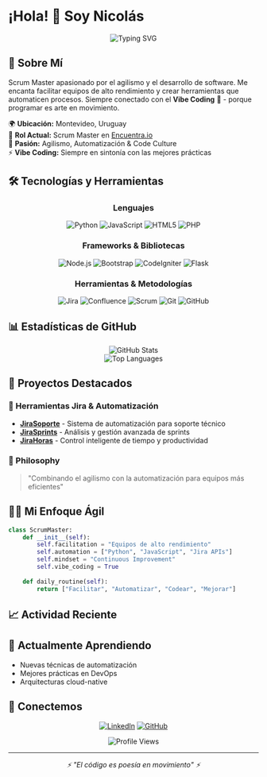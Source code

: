 # ¡Hola! 👋 Soy Nicolás
<div align="center">
  <img src="https://readme-typing-svg.herokuapp.com?font=Fira+Code&weight=500&size=28&pause=1000&color=2E9EF7&center=true&vCenter=true&random=false&width=700&lines=ScrumMaster+%40+Encuentra.io;Entusiasta+del+Agilismo;Vibe+Coding+%F0%9F%92%BB;Montevideo%2C+Uruguay" alt="Typing SVG" />
</div>

## 🚀 Sobre Mí

Scrum Master apasionado por el agilismo y el desarrollo de software. Me encanta facilitar equipos de alto rendimiento y crear herramientas que automaticen procesos.
Siempre conectado con el **Vibe Coding** 🎵 - porque programar es arte en movimiento.

🌍 **Ubicación:** Montevideo, Uruguay  
💼 **Rol Actual:** Scrum Master en [Encuentra.io](https://encuentra.io)  
🎯 **Pasión:** Agilismo, Automatización & Code Culture  
⚡ **Vibe Coding:** Siempre en sintonía con las mejores prácticas

## 🛠️ Tecnologías y Herramientas

<div align="center">

### Lenguajes
![Python](https://img.shields.io/badge/Python-3776AB?style=for-the-badge&logo=python&logoColor=white)
![JavaScript](https://img.shields.io/badge/JavaScript-F7DF1E?style=for-the-badge&logo=javascript&logoColor=black)
![HTML5](https://img.shields.io/badge/HTML5-E34F26?style=for-the-badge&logo=html5&logoColor=white)
![PHP](https://img.shields.io/badge/PHP-777BB4?style=for-the-badge&logo=php&logoColor=white)

### Frameworks & Bibliotecas
![Node.js](https://img.shields.io/badge/Node.js-43853D?style=for-the-badge&logo=node.js&logoColor=white)
![Bootstrap](https://img.shields.io/badge/Bootstrap-563D7C?style=for-the-badge&logo=bootstrap&logoColor=white)
![CodeIgniter](https://img.shields.io/badge/CodeIgniter-EF4223?style=for-the-badge&logo=codeigniter&logoColor=white)
![Flask](https://img.shields.io/badge/flask-grey?style=for-the-badge&logo=flask&logoColor=#57abd)

### Herramientas & Metodologías
![Jira](https://img.shields.io/badge/Jira-0052CC?style=for-the-badge&logo=jira&logoColor=white)
![Confluence](https://img.shields.io/badge/Confluence-172BF4?style=for-the-badge&logo=confluence&logoColor=white)
![Scrum](https://img.shields.io/badge/Scrum-6DB33F?style=for-the-badge&logo=scrumalliance&logoColor=white)
![Git](https://img.shields.io/badge/Git-F05032?style=for-the-badge&logo=git&logoColor=white)
![GitHub](https://img.shields.io/badge/GitHub-181717?style=for-the-badge&logo=github&logoColor=white)

</div>

## 📊 Estadísticas de GitHub

<div align="center">
  <img src="https://github-readme-stats.vercel.app/api?username=norefice&show_icons=true&theme=tokyonight&hide_border=true&count_private=true" alt="GitHub Stats" />
</div>

<div align="center">
  <img src="https://github-readme-stats.vercel.app/api/top-langs/?username=norefice&layout=compact&theme=tokyonight&hide_border=true" alt="Top Languages" />
</div>

## 🎯 Proyectos Destacados

### 🔧 Herramientas Jira & Automatización
- **[JiraSoporte](https://github.com/norefice/JiraSoporte)** - Sistema de automatización para soporte técnico
- **[JiraSprints](https://github.com/norefice/JiraSprints)** - Análisis y gestión avanzada de sprints
- **[JiraHoras](https://github.com/norefice/JiraHoras)** - Control inteligente de tiempo y productividad

### 🚀 Philosophy
> "Combinando el agilismo con la automatización para equipos más eficientes"

## 🏃‍♂️ Mi Enfoque Ágil

```python
class ScrumMaster:
    def __init__(self):
        self.facilitation = "Equipos de alto rendimiento"
        self.automation = ["Python", "JavaScript", "Jira APIs"]
        self.mindset = "Continuous Improvement"
        self.vibe_coding = True
    
    def daily_routine(self):
        return ["Facilitar", "Automatizar", "Codear", "Mejorar"]
```

## 📈 Actividad Reciente

<!--START_SECTION:activity-->
<!--END_SECTION:activity-->

## 🌱 Actualmente Aprendiendo

- Nuevas técnicas de automatización
- Mejores prácticas en DevOps
- Arquitecturas cloud-native

## 💬 Conectemos

<div align="center">

[![LinkedIn](https://img.shields.io/badge/LinkedIn-0077B5?style=for-the-badge&logo=linkedin&logoColor=white)](https://www.linkedin.com/in/norefice/)
[![GitHub](https://img.shields.io/badge/GitHub-181717?style=for-the-badge&logo=github&logoColor=white)](https://github.com/norefice)

</div>

<div align="center">
  <img src="https://komarev.com/ghpvc/?username=norefice&color=blue&style=flat-square&label=Visitas+al+Perfil" alt="Profile Views" />
</div>

---

<div align="center">
  <i>⚡ "El código es poesía en movimiento" ⚡</i>
</div>
